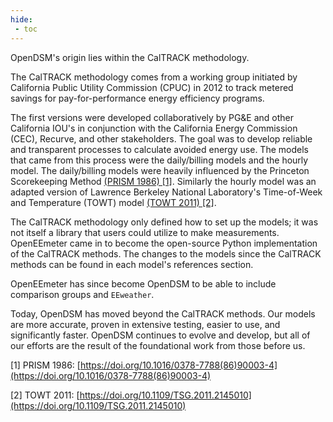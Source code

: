 ```yaml
---
hide:
 - toc
---
```


OpenDSM's origin lies within the CalTRACK methodology. 

The CalTRACK methodology comes from a working group initiated by California Public Utility Commission (CPUC) in 2012 to track metered savings for pay-for-performance energy efficiency programs. 

The first versions were developed collaboratively by PG&E and other California IOU's in conjunction with the California Energy Commission (CEC), Recurve, and other stakeholders. The goal was to develop reliable and transparent processes to calculate avoided energy use. The models that came from this process were the daily/billing models and the hourly model. The daily/billing models were heavily influenced by the Princeton Scorekeeping Method [(PRISM 1986) [1]](https://marean.mycpanel.princeton.edu/images/prism_intro.pdf). Similarly the hourly model was an adapted version of Lawrence Berkeley National Laboratory's Time-of-Week and Temperature (TOWT) model [(TOWT 2011) [2]](https://eta-publications.lbl.gov/sites/default/files/LBNL-4944E.pdf).

The CalTRACK methodology only defined how to set up the models; it was not itself a library that users could utilize to make measurements. OpenEEmeter came in to become the open-source Python implementation of the CalTRACK methods. The changes to the models since the CalTRACK methods can be found in each model's references section. 

OpenEEmeter has since become OpenDSM to be able to include comparison groups and `EEweather`.

Today, OpenDSM has moved beyond the CalTRACK methods. Our models are more accurate, proven in extensive testing, easier to use, and significantly faster. OpenDSM continues to evolve and develop, but all of our efforts are the result of the foundational work from those before us.


[1] PRISM 1986: [https://doi.org/10.1016/0378-7788(86)90003-4](https://doi.org/10.1016/0378-7788(86)90003-4)

[2] TOWT 2011: [https://doi.org/10.1109/TSG.2011.2145010](https://doi.org/10.1109/TSG.2011.2145010)